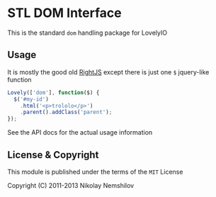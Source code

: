 # STL DOM Interface

This is the standard `dom` handling package for LovelyIO

## Usage

It is mostly the good old [RightJS](http://rightjs.org) except
there is just one `$` jquery-like function

```js
Lovely(['dom'], function($) {
  $('#my-id')
    .html('<p>trololo</p>')
    .parent().addClass('parent');
});
```

See the API docs for the actual usage information


## License & Copyright

This module is published under the terms of the `MIT` License

Copyright (C) 2011-2013 Nikolay Nemshilov
